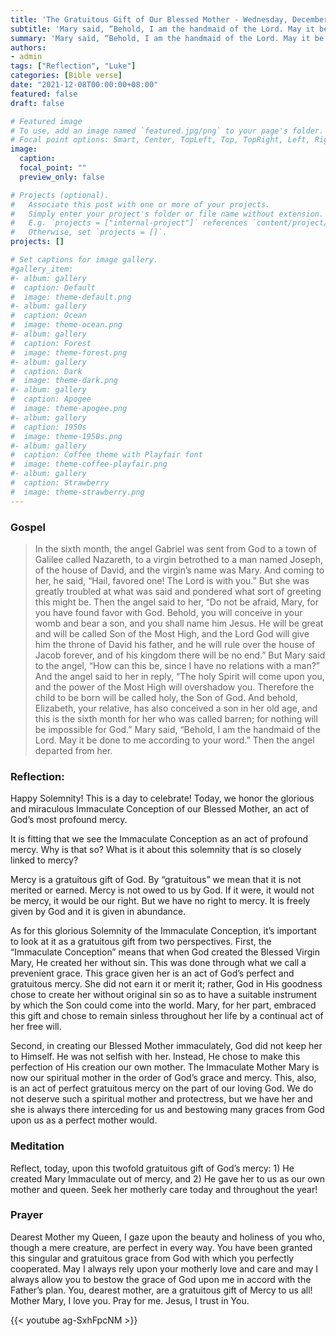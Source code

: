 ```yaml
---
title: 'The Gratuitous Gift of Our Blessed Mother - Wednesday, December 8, 2021 | Luke 1:26-38'
subtitle: 'Mary said, “Behold, I am the handmaid of the Lord. May it be done to me according to your word.”  '
summary: 'Mary said, “Behold, I am the handmaid of the Lord. May it be done to me according to your word.”  '
authors:
- admin
tags: ["Reflection", "Luke"]
categories: [Bible verse]
date: "2021-12-08T00:00:00+08:00"
featured: false
draft: false

# Featured image
# To use, add an image named `featured.jpg/png` to your page's folder.
# Focal point options: Smart, Center, TopLeft, Top, TopRight, Left, Right, BottomLeft, Bottom, BottomRight
image:
  caption:
  focal_point: ""
  preview_only: false

# Projects (optional).
#   Associate this post with one or more of your projects.
#   Simply enter your project's folder or file name without extension.
#   E.g. `projects = ["internal-project"]` references `content/project/deep-learning/index.md`.
#   Otherwise, set `projects = []`.
projects: []

# Set captions for image gallery.
#gallery_item:
#- album: gallery
#  caption: Default
#  image: theme-default.png
#- album: gallery
#  caption: Ocean
#  image: theme-ocean.png
#- album: gallery
#  caption: Forest
#  image: theme-forest.png
#- album: gallery
#  caption: Dark
#  image: theme-dark.png
#- album: gallery
#  caption: Apogee
#  image: theme-apogee.png
#- album: gallery
#  caption: 1950s
#  image: theme-1950s.png
#- album: gallery
#  caption: Coffee theme with Playfair font
#  image: theme-coffee-playfair.png
#- album: gallery
#  caption: Strawberry
#  image: theme-strawberry.png
---
```


### Gospel
> In the sixth month, the angel Gabriel was sent from God to a town of Galilee called Nazareth, to a virgin betrothed to a man named Joseph, of the house of David, and the virgin’s name was Mary. And coming to her, he said, “Hail, favored one! The Lord is with you.” But she was greatly troubled at what was said and pondered what sort of greeting this might be. Then the angel said to her, “Do not be afraid, Mary, for you have found favor with God. Behold, you will conceive in your womb and bear a son, and you shall name him Jesus. He will be great and will be called Son of the Most High, and the Lord God will give him the throne of David his father, and he will rule over the house of Jacob forever, and of his kingdom there will be no end.” But Mary said to the angel, “How can this be, since I have no relations with a man?” And the angel said to her in reply, “The holy Spirit will come upon you, and the power of the Most High will overshadow you. Therefore the child to be born will be called holy, the Son of God. And behold, Elizabeth, your relative, has also conceived a son in her old age, and this is the sixth month for her who was called barren; for nothing will be impossible for God.” Mary said, “Behold, I am the handmaid of the Lord. May it be done to me according to your word.” Then the angel departed from her.

### Reflection:
Happy Solemnity!  This is a day to celebrate!  Today, we honor the glorious and miraculous Immaculate Conception of our Blessed Mother, an act of God’s most profound mercy.

It is fitting that we see the Immaculate Conception as an act of profound mercy. Why is that so? What is it about this solemnity that is so closely linked to mercy?

Mercy is a gratuitous gift of God.  By “gratuitous” we mean that it is not merited or earned.  Mercy is not owed to us by God.  If it were, it would not be mercy, it would be our right.  But we have no right to mercy.  It is freely given by God and it is given in abundance.

As for this glorious Solemnity of the Immaculate Conception, it’s important to look at it as a gratuitous gift from two perspectives.  First, the “Immaculate Conception” means that when God created the Blessed Virgin Mary, He created her without sin.  This was done through what we call a prevenient grace.  This grace given her is an act of God’s perfect and gratuitous mercy.  She did not earn it or merit it; rather, God in His goodness chose to create her without original sin so as to have a suitable instrument by which the Son could come into the world.  Mary, for her part, embraced this gift and chose to remain sinless throughout her life by a continual act of her free will.  

Second, in creating our Blessed Mother immaculately, God did not keep her to Himself.  He was not selfish with her. Instead, He chose to make this perfection of His creation our own mother.  The Immaculate Mother Mary is now our spiritual mother in the order of God’s grace and mercy. 
This, also, is an act of perfect gratuitous mercy on the part of our loving God.  We do not deserve such a spiritual mother and protectress, but we have her and she is always there interceding for us and bestowing many graces from God upon us as a perfect mother would.  

### Meditation
Reflect, today, upon this twofold gratuitous gift of God’s mercy: 1) He created Mary Immaculate out of mercy, and 2) He gave her to us as our own mother and queen.  Seek her motherly care today and throughout the year!

### Prayer
Dearest Mother my Queen, I gaze upon the beauty and holiness of you who, though a mere creature, are perfect in every way. You have been granted this singular and gratuitous grace from God with which you perfectly cooperated.  May I always rely upon your motherly love and care and may I always allow you to bestow the grace of God upon me in accord with the Father’s plan.  You, dearest mother, are a gratuitous gift of Mercy to us all!  Mother Mary, I love you. Pray for me.  Jesus, I trust in You.

{{< youtube ag-SxhFpcNM >}}
